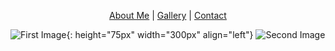 <p align="center">
  <a href="#">About Me</a> |
  <a href="#">Gallery</a> |
  <a href="#">Contact</a>
</p>






![First Image](https://snmizeras.github.io/portfolio/04-nature_721703848.jpg){: height="75px" width="300px" align="left"} ![Second Image](https://snmizeras.github.io/portfolio/loveourplanet-4851331__340.webp)
